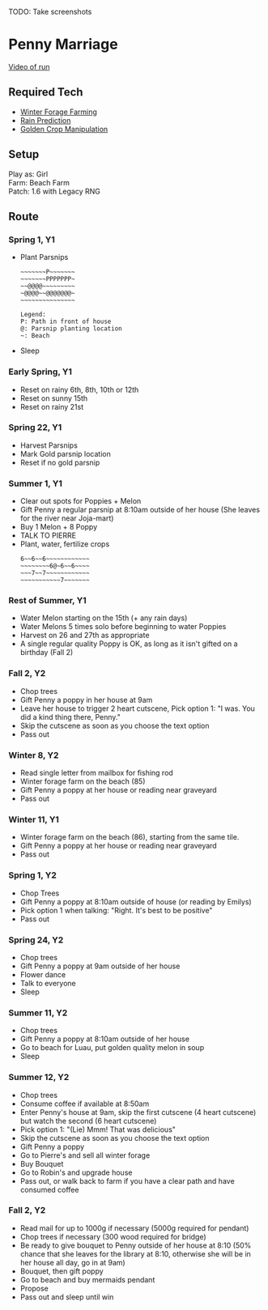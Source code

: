 TODO: Take screenshots

# Penny Marriage 

[Video of run](https://www.youtube.com/watch?v=H6xcidWv88o)

## Required Tech
- [Winter Forage Farming](../../tech/winter_forage_farming.md)
- [Rain Prediction](../../tech/rain_prediction.md)
- [Golden Crop Manipulation](../../tech/golden_crop_manipulation.md)

## Setup

Play as: Girl  
Farm: Beach Farm  
Patch: 1.6 with Legacy RNG  

## Route

### Spring 1, Y1

- Plant Parsnips
  ```
  ~~~~~~~P~~~~~~~
  ~~~~~~~PPPPPPP~
  ~~@@@@~~~~~~~~~
  ~@@@@~~@@@@@@@~
  ~~~~~~~~~~~~~~~
  
  Legend:
  P: Path in front of house
  @: Parsnip planting location
  ~: Beach
  ```
- Sleep

### Early Spring, Y1
- Reset on rainy 6th, 8th, 10th or 12th
- Reset on sunny 15th
- Reset on rainy 21st

### Spring 22, Y1
- Harvest Parsnips
- Mark Gold parsnip location
- Reset if no gold parsnip

### Summer 1, Y1
- Clear out spots for Poppies + Melon
- Gift Penny a regular parsnip at 8:10am outside of her house (She leaves for the river near Joja-mart)
- Buy 1 Melon + 8 Poppy
- TALK TO PIERRE
- Plant, water, fertilize crops
  ```
  6~~6~~6~~~~~~~~~~~~
  ~~~~~~~~6@~6~~6~~~~
  ~~~7~~7~~~~~~~~~~~~
  ~~~~~~~~~~~7~~~~~~~
  ```

### Rest of Summer, Y1
- Water Melon starting on the 15th (+ any rain days)
- Water Melons 5 times solo before beginning to water Poppies
- Harvest on 26 and 27th as appropriate
- A single regular quality Poppy is OK, as long as it isn't gifted on a birthday (Fall 2)

### Fall 2, Y2
- Chop trees
- Gift Penny a poppy in her house at 9am
- Leave her house to trigger 2 heart cutscene, Pick option 1: "I was. You did a kind thing there, Penny."
- Skip the cutscene as soon as you choose the text option
- Pass out

### Winter 8, Y2
- Read single letter from mailbox for fishing rod
- Winter forage farm on the beach (85)
- Gift Penny a poppy at her house or reading near graveyard
- Pass out

### Winter 11, Y1
- Winter forage farm on the beach (86), starting from the same tile.
- Gift Penny a poppy at her house or reading near graveyard
- Pass out

### Spring 1, Y2
- Chop Trees
- Gift Penny a poppy at 8:10am outside of house (or reading by Emilys)
- Pick option 1 when talking: "Right. It's best to be positive"
- Pass out

### Spring 24, Y2
- Chop trees
- Gift Penny a poppy at 9am outside of her house
- Flower dance
- Talk to everyone
- Sleep

### Summer 11, Y2
- Chop trees
- Gift Penny a poppy at 8:10am outside of her house
- Go to beach for Luau, put golden quality melon in soup
- Sleep

### Summer 12, Y2
- Chop trees
- Consume coffee if available at 8:50am
- Enter Penny's house at 9am, skip the first cutscene (4 heart cutscene) but watch the second (6 heart cutscene)
- Pick option 1: "(Lie) Mmm! That was delicious"
- Skip the cutscene as soon as you choose the text option
- Gift Penny a poppy
- Go to Pierre's and sell all winter forage
- Buy Bouquet
- Go to Robin's and upgrade house
- Pass out, or walk back to farm if you have a clear path and have consumed coffee

### Fall 2, Y2
- Read mail for up to 1000g if necessary (5000g required for pendant)
- Chop trees if necessary (300 wood required for bridge)
- Be ready to give bouquet to Penny outside of her house at 8:10 (50% chance that she leaves for the library at 8:10, otherwise she will be in her house all day, go in at 9am)
- Bouquet, then gift poppy
- Go to beach and buy mermaids pendant
- Propose
- Pass out and sleep until win
